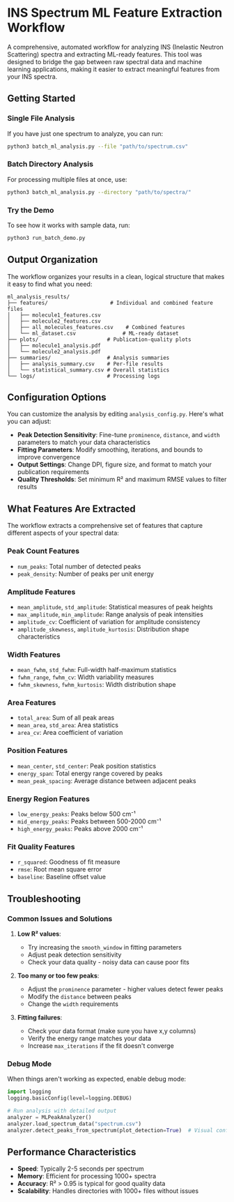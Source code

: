 # INS Spectrum ML Feature Extraction Workflow

A comprehensive, automated workflow for analyzing INS (Inelastic Neutron Scattering) spectra and extracting ML-ready features. This tool was designed to bridge the gap between raw spectral data and machine learning applications, making it easier to extract meaningful features from your INS spectra.

## Getting Started

### Single File Analysis
If you have just one spectrum to analyze, you can run:
```bash
python3 batch_ml_analysis.py --file "path/to/spectrum.csv"
```

### Batch Directory Analysis
For processing multiple files at once, use:
```bash
python3 batch_ml_analysis.py --directory "path/to/spectra/"
```

### Try the Demo
To see how it works with sample data, run:
```bash
python3 run_batch_demo.py
```

## Output Organization

The workflow organizes your results in a clean, logical structure that makes it easy to find what you need:

```
ml_analysis_results/
├── features/                    # Individual and combined feature files
│   ├── molecule1_features.csv
│   ├── molecule2_features.csv
│   ├── all_molecules_features.csv    # Combined features
│   └── ml_dataset.csv               # ML-ready dataset
├── plots/                      # Publication-quality plots
│   ├── molecule1_analysis.pdf
│   └── molecule2_analysis.pdf
├── summaries/                  # Analysis summaries
│   ├── analysis_summary.csv    # Per-file results
│   └── statistical_summary.csv # Overall statistics
└── logs/                       # Processing logs
```

## Configuration Options

You can customize the analysis by editing `analysis_config.py`. Here's what you can adjust:

- **Peak Detection Sensitivity**: Fine-tune `prominence`, `distance`, and `width` parameters to match your data characteristics
- **Fitting Parameters**: Modify smoothing, iterations, and bounds to improve convergence
- **Output Settings**: Change DPI, figure size, and format to match your publication requirements
- **Quality Thresholds**: Set minimum R² and maximum RMSE values to filter results

## What Features Are Extracted

The workflow extracts a comprehensive set of features that capture different aspects of your spectral data:

### Peak Count Features
- `num_peaks`: Total number of detected peaks
- `peak_density`: Number of peaks per unit energy

### Amplitude Features
- `mean_amplitude`, `std_amplitude`: Statistical measures of peak heights
- `max_amplitude`, `min_amplitude`: Range analysis of peak intensities
- `amplitude_cv`: Coefficient of variation for amplitude consistency
- `amplitude_skewness`, `amplitude_kurtosis`: Distribution shape characteristics

### Width Features
- `mean_fwhm`, `std_fwhm`: Full-width half-maximum statistics
- `fwhm_range`, `fwhm_cv`: Width variability measures
- `fwhm_skewness`, `fwhm_kurtosis`: Width distribution shape

### Area Features
- `total_area`: Sum of all peak areas
- `mean_area`, `std_area`: Area statistics
- `area_cv`: Area coefficient of variation

### Position Features
- `mean_center`, `std_center`: Peak position statistics
- `energy_span`: Total energy range covered by peaks
- `mean_peak_spacing`: Average distance between adjacent peaks

### Energy Region Features
- `low_energy_peaks`: Peaks below 500 cm⁻¹
- `mid_energy_peaks`: Peaks between 500-2000 cm⁻¹
- `high_energy_peaks`: Peaks above 2000 cm⁻¹

### Fit Quality Features
- `r_squared`: Goodness of fit measure
- `rmse`: Root mean square error
- `baseline`: Baseline offset value


## Troubleshooting

### Common Issues and Solutions

1. **Low R² values**: 
   - Try increasing the `smooth_window` in fitting parameters
   - Adjust peak detection sensitivity
   - Check your data quality - noisy data can cause poor fits

2. **Too many or too few peaks**:
   - Adjust the `prominence` parameter - higher values detect fewer peaks
   - Modify the `distance` between peaks
   - Change the `width` requirements

3. **Fitting failures**:
   - Check your data format (make sure you have x,y columns)
   - Verify the energy range matches your data
   - Increase `max_iterations` if the fit doesn't converge

### Debug Mode
When things aren't working as expected, enable debug mode:

```python
import logging
logging.basicConfig(level=logging.DEBUG)

# Run analysis with detailed output
analyzer = MLPeakAnalyzer()
analyzer.load_spectrum_data("spectrum.csv")
analyzer.detect_peaks_from_spectrum(plot_detection=True)  # Visual confirmation
```

## Performance Characteristics

- **Speed**: Typically 2-5 seconds per spectrum
- **Memory**: Efficient for processing 1000+ spectra
- **Accuracy**: R² > 0.95 is typical for good quality data
- **Scalability**: Handles directories with 1000+ files without issues




